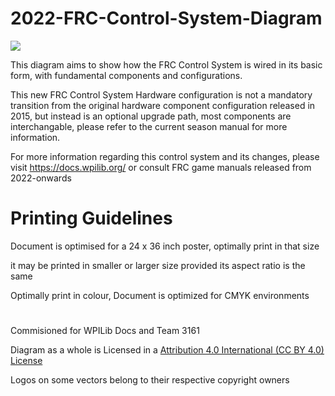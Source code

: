 # 2022-FRC-Control-System-Diagram
![](https://github.com/stefacep/2022-FRC-Control-System-Diagram/blob/main/2022%20FRC%20Control%20System%20Diagram%20.png) 

This diagram aims to show how the FRC Control System is wired in its basic form, with fundamental components and configurations.

This new FRC Control System Hardware configuration is not a mandatory transition from the original hardware component configuration released in 2015, but instead is an optional upgrade path, most components are interchangable, please refer to the current season manual for more information.

For more information regarding this control system and its changes, please visit https://docs.wpilib.org/ or consult FRC game manuals released from 2022-onwards

# Printing Guidelines
Document is optimised for a 24 x 36 inch poster, optimally print in that size

it may be printed in smaller or larger size provided its aspect ratio is the same

Optimally print in colour, Document is optimized for CMYK environments


#
Commisioned for WPILib Docs and Team 3161

Diagram as a whole is Licensed in a [Attribution 4.0 International (CC BY 4.0) License](https://creativecommons.org/licenses/by/4.0/)

Logos on some vectors belong to their respective copyright owners
